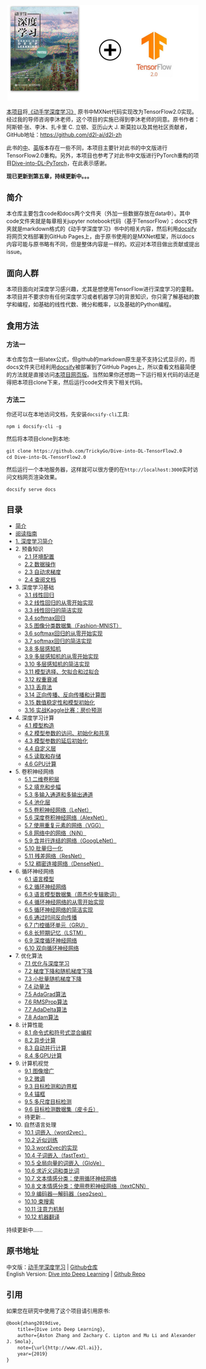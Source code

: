 <div align=center>
<img width="500" src="img/cover.png" alt="封面"/>
</div>

[本项目](https://TrickyGo.github.io/Dive-into-DL-TensorFlow2.0)将[《动手学深度学习》](http://zh.d2l.ai/) 原书中MXNet代码实现改为TensorFlow2.0实现。经过我的导师咨询李沐老师，这个项目的实施已得到李沐老师的同意。原书作者：阿斯顿·张、李沐、扎卡里 C. 立顿、亚历山大 J. 斯莫拉以及其他社区贡献者，GitHub地址：https://github.com/d2l-ai/d2l-zh

此书的[中](https://zh.d2l.ai/)、[英](https://d2l.ai/)版本存在一些不同，本项目主要针对此书的中文版进行TensorFlow2.0重构。另外，本项目也参考了对此书中文版进行PyTorch重构的项目[Dive-into-DL-PyTorch](https://github.com/ShusenTang/Dive-into-DL-PyTorch)，在此表示感谢。

**现已更新到第五章，持续更新中。。。**

## 简介
本仓库主要包含code和docs两个文件夹（外加一些数据存放在data中）。其中code文件夹就是每章相关jupyter notebook代码（基于TensorFlow）；docs文件夹就是markdown格式的《动手学深度学习》书中的相关内容，然后利用[docsify](https://docsify.js.org/#/zh-cn/)将网页文档部署到GitHub Pages上，由于原书使用的是MXNet框架，所以docs内容可能与原书略有不同，但是整体内容是一样的。欢迎对本项目做出贡献或提出issue。

## 面向人群
本项目面向对深度学习感兴趣，尤其是想使用TensorFlow进行深度学习的童鞋。本项目并不要求你有任何深度学习或者机器学习的背景知识，你只需了解基础的数学和编程，如基础的线性代数、微分和概率，以及基础的Python编程。

## 食用方法 
### 方法一
本仓库包含一些latex公式，但github的markdown原生是不支持公式显示的，而docs文件夹已经利用[docsify](https://docsify.js.org/#/zh-cn/)被部署到了GitHub Pages上，所以查看文档最简便的方法就是直接访问[本项目网页版](https://TrickyGo.github.io/Dive-into-DL-TensorFlow2.0)。当然如果你还想跑一下运行相关代码的话还是得把本项目clone下来，然后运行code文件夹下相关代码。

### 方法二
你还可以在本地访问文档，先安装`docsify-cli`工具:
``` shell
npm i docsify-cli -g
```
然后将本项目clone到本地:
``` shell
git clone https://github.com/TrickyGo/Dive-into-DL-TensorFlow2.0
cd Dive-into-DL-TensorFlow2.0
```
然后运行一个本地服务器，这样就可以很方便的在`http://localhost:3000`实时访问文档网页渲染效果。
``` shell
docsify serve docs
```


## 目录
* [简介]()
* [阅读指南](read_guide.md)
* [1. 深度学习简介](chapter01_DL-intro/deep-learning-intro.md)
* 2\. 预备知识
   * [2.1 环境配置](chapter02_prerequisite/2.1_install.md)
   * [2.2 数据操作](chapter02_prerequisite/2.2_tensor.md)
   * [2.3 自动求梯度](chapter02_prerequisite/2.3_autograd.md)
   * [2.4 查阅文档](chapter02_prerequisite/2.4_document.md)
* 3\. 深度学习基础
   * [3.1 线性回归](chapter03_DL-basics/3.1_linear-regression.md)
   * [3.2 线性回归的从零开始实现](chapter03_DL-basics/3.2_linear-regression-scratch.md)
   * [3.3 线性回归的简洁实现](chapter03_DL-basics/3.3_linear-regression-tensorflow2.0.md)
   * [3.4 softmax回归](chapter03_DL-basics/3.4_softmax-regression.md)
   * [3.5 图像分类数据集（Fashion-MNIST）](chapter03_DL-basics/3.5_fashion-mnist.md)
   * [3.6 softmax回归的从零开始实现](chapter03_DL-basics/3.6_softmax-regression-scratch.md)
   * [3.7 softmax回归的简洁实现](chapter03_DL-basics/3.7_softmax-regression-tensorflow2.0.md)
   * [3.8 多层感知机](chapter03_DL-basics/3.8_mlp.md)
   * [3.9 多层感知机的从零开始实现](chapter03_DL-basics/3.9_mlp-scratch.md)
   * [3.10 多层感知机的简洁实现](chapter03_DL-basics/3.10_mlp-tensorflow2.0.md)
   * [3.11 模型选择、欠拟合和过拟合](chapter03_DL-basics/3.11_underfit-overfit.md)
   * [3.12 权重衰减](chapter03_DL-basics/3.12_weight-decay.md)
   * [3.13 丢弃法](chapter03_DL-basics/3.13_dropout.md)
   * [3.14 正向传播、反向传播和计算图](chapter03_DL-basics/3.14_backprop.md)
   * [3.15 数值稳定性和模型初始化](chapter03_DL-basics/3.15_numerical-stability-and-init.md)
   * [3.16 实战Kaggle比赛：房价预测](chapter03_DL-basics/3.16_kaggle-house-price.md)
* 4\. 深度学习计算
   * [4.1 模型构造](chapter04_DL-computation/4.1_model-construction.md)
   * [4.2 模型参数的访问、初始化和共享](chapter04_DL-computation/4.2_parameters.md)
   * [4.3 模型参数的延后初始化](chapter04_DL-computation/4.3_deferred-init.md)
   * [4.4 自定义层](chapter04_DL-computation/4.4_custom-layer.md)
   * [4.5 读取和存储](chapter04_DL-computation/4.5_read-write.md)
   * [4.6 GPU计算](chapter04_DL-computation/4.6_use-gpu.md)
* 5\. 卷积神经网络
   * [5.1 二维卷积层](chapter05_CNN/5.1_conv-layer.md)
   * [5.2 填充和步幅](chapter05_CNN/5.2_padding-and-strides.md)
   * [5.3 多输入通道和多输出通道](chapter05_CNN/5.3_channels.md)
   * [5.4 池化层](chapter05_CNN/5.4_pooling.md)
   * [5.5 卷积神经网络（LeNet）](chapter05_CNN/5.5_lenet.md)
   * [5.6 深度卷积神经网络（AlexNet）](chapter05_CNN/5.6_alexnet.md)
   * [5.7 使用重复元素的网络（VGG）](chapter05_CNN/5.7_vgg.md)
   * [5.8 网络中的网络（NiN）](chapter05_CNN/5.8_nin.md)
   * [5.9 含并行连结的网络（GoogLeNet）](chapter05_CNN/5.9_googlenet.md)
   * [5.10 批量归一化](chapter05_CNN/5.10_batch-norm.md)
   * [5.11 残差网络（ResNet）](chapter05_CNN/5.11_resnet.md)
   * [5.12 稠密连接网络（DenseNet）](chapter05_CNN/5.12_densenet.md)
* 6\. 循环神经网络
   * [6.1 语言模型](chapter06_RNN/6.1_lang-model.md)
   * [6.2 循环神经网络](chapter06_RNN/6.2_rnn.md)
   * [6.3 语言模型数据集（周杰伦专辑歌词）](chapter06_RNN/6.3_lang-model-dataset.md)
   * [6.4 循环神经网络的从零开始实现](chapter06_RNN/6.4_rnn-scratch.md)
   * [6.5 循环神经网络的简洁实现](chapter06_RNN/6.5_rnn-pytorch.md)
   * [6.6 通过时间反向传播](chapter06_RNN/6.6_bptt.md)
   * [6.7 门控循环单元（GRU）](chapter06_RNN/6.7_gru.md)
   * [6.8 长短期记忆（LSTM）](chapter06_RNN/6.8_lstm.md)
   * [6.9 深度循环神经网络](chapter06_RNN/6.9_deep-rnn.md)
   * [6.10 双向循环神经网络](chapter06_RNN/6.10_bi-rnn.md)
* 7\. 优化算法
   * [7.1 优化与深度学习](chapter07_optimization/7.1_optimization-intro.md)
   * [7.2 梯度下降和随机梯度下降](chapter07_optimization/7.2_gd-sgd.md)
   * [7.3 小批量随机梯度下降](chapter07_optimization/7.3_minibatch-sgd.md)
   * [7.4 动量法](chapter07_optimization/7.4_momentum.md)
   * [7.5 AdaGrad算法](chapter07_optimization/7.5_adagrad.md)
   * [7.6 RMSProp算法](chapter07_optimization/7.6_rmsprop.md)
   * [7.7 AdaDelta算法](chapter07_optimization/7.7_adadelta.md)
   * [7.8 Adam算法](chapter07_optimization/7.8_adam.md)
* 8\. 计算性能
   * [8.1 命令式和符号式混合编程](chapter08_computational-performance/8.1_hybridize.md)
   * [8.2 异步计算](chapter08_computational-performance/8.2_async-computation.md)
   * [8.3 自动并行计算](chapter08_computational-performance/8.3_auto-parallelism.md)
   * [8.4 多GPU计算](chapter08_computational-performance/8.4_multiple-gpus.md)
* 9\. 计算机视觉
   * [9.1 图像增广](chapter09_computer-vision/9.1_image-augmentation.md)
   * [9.2 微调](chapter09_computer-vision/9.2_fine-tuning.md)
   * [9.3 目标检测和边界框](chapter09_computer-vision/9.3_bounding-box.md)
   * [9.4 锚框](chapter09_computer-vision/9.4_anchor.md)
   * [9.5 多尺度目标检测](chapter09_computer-vision/9.5_multiscale-object-detection.md)
   * [9.6 目标检测数据集（皮卡丘）](chapter09_computer-vision/9.6_object-detection-dataset.md)
   * 待更新...
* 10\. 自然语言处理
   * [10.1 词嵌入（word2vec）](chapter10_natural-language-processing/10.1_word2vec.md)
   * [10.2 近似训练](chapter10_natural-language-processing/10.2_approx-training.md)
   * [10.3 word2vec的实现](chapter10_natural-language-processing/10.3_word2vec-pytorch.md)
   * [10.4 子词嵌入（fastText）](chapter10_natural-language-processing/10.4_fasttext.md)
   * [10.5 全局向量的词嵌入（GloVe）](chapter10_natural-language-processing/10.5_glove.md)
   * [10.6 求近义词和类比词](chapter10_natural-language-processing/10.6_similarity-analogy.md)
   * [10.7 文本情感分类：使用循环神经网络](chapter10_natural-language-processing/10.7_sentiment-analysis-rnn.md)
   * [10.8 文本情感分类：使用卷积神经网络（textCNN）](chapter10_natural-language-processing/10.8_sentiment-analysis-cnn.md)
   * [10.9 编码器—解码器（seq2seq）](chapter10_natural-language-processing/10.9_seq2seq.md)
   * [10.10 束搜索](chapter10_natural-language-processing/10.10_beam-search.md)
   * [10.11 注意力机制](chapter10_natural-language-processing/10.11_attention.md)
   * [10.12 机器翻译](chapter10_natural-language-processing/10.12_machine-translation.md)

持续更新中......




## 原书地址
中文版：[动手学深度学习](https://zh.d2l.ai/) | [Github仓库](https://github.com/d2l-ai/d2l-zh)       
English Version: [Dive into Deep Learning](https://d2l.ai/) | [Github Repo](https://github.com/d2l-ai/d2l-en)


## 引用
如果您在研究中使用了这个项目请引用原书:
```
@book{zhang2019dive,
    title={Dive into Deep Learning},
    author={Aston Zhang and Zachary C. Lipton and Mu Li and Alexander J. Smola},
    note={\url{http://www.d2l.ai}},
    year={2019}
}
```
